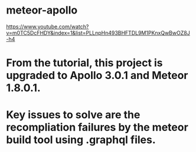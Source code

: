 # meteor-apollo

https://www.youtube.com/watch?v=m0TC5DcFHDY&index=1&list=PLLnpHn493BHFTDL9M1PKnxQwBwOZ8J-h4

# From the tutorial, this project is upgraded to Apollo 3.0.1 and Meteor 1.8.0.1.

# Key issues to solve are the recompliation failures by the meteor build tool using .graphql files.
